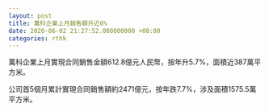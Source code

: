 ```yaml
---
layout: post
title: 萬科企業上月銷售額升近6%
date: 2020-06-02 21:27:52.000000000 +08:00
categories: rthk
---
```


萬科企業上月實現合同銷售金額612.8億元人民幣，按年升5.7%，面積近387萬平方米。

公司首5個月累計實現合同銷售額約2471億元，按年跌7.7%，涉及面積1575.5萬平方米。
